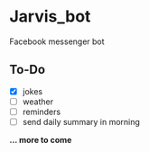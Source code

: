 # Jarvis_bot
Facebook messenger bot

## To-Do
- [X] jokes
- [ ] weather
- [ ] reminders
- [ ] send daily summary in morning

__... more to come__
